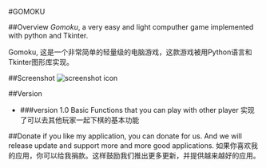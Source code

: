 #GOMOKU

##Overview
*Gomoku*, a very easy and light computher game implemented with python and Tkinter.

Gomoku, 这是一个非常简单的轻量级的电脑游戏，这款游戏被用Python语言和Tkinter图形库实现。

##Screenshot
![screenshot icon](./screenshot.png)

##Version
* ###version 1.0
	Basic Functions that you can play with other player
	实现了可以去其他玩家一起下棋的基本功能
	
##Donate
if you like my application, you can donate for us. And we will release update and support more and more good applications.
如果你喜欢我的应用，你可以给我捐款。这样鼓励我们推出更多更新，并提供越来越好的应用。
